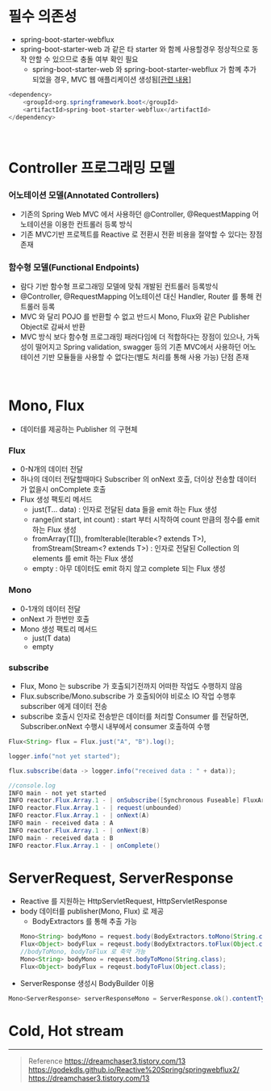 # 필수 의존성
* spring-boot-starter-webflux
* spring-boot-starter-web 과 같은 타 starter 와 함께 사용할경우 정상적으로 동작 안할 수 있으므로 충돌 여부 확인 필요
	* spring-boot-starter-web 와 spring-boot-starter-webflux 가 함꼐 추가되었을 경우, MVC 웹 애플리케이션 생성됨[[관련 내용]](https://stackoverflow.com/questions/51377675/dont-spring-boot-starter-web-and-spring-boot-starter-webflux-work-together) 
```java
<dependency>
	<groupId>org.springframework.boot</groupId>
	<artifactId>spring-boot-starter-webflux</artifactId>
</dependency>
```

<br>

# Controller 프로그래밍 모델
### 어노테이션 모델(Annotated Controllers)
* 기존의 Spring Web MVC 에서 사용하던 @Controller, @RequestMapping 어노테이션을 이용한 컨트롤러 등록 방식
* 기존 MVC기반 프로젝트를 Reactive 로 전환시 전환 비용을 절약할 수 있다는 장점 존재

### 함수형 모델(Functional Endpoints)
* 람다 기반 함수형 프로그래밍 모델에 맞춰 개발된 컨트롤러 등록방식
* @Controller, @RequestMapping 어노테이션 대신 Handler, Router 를 통해 컨트롤러 등록
* MVC 와 달리 POJO 를 반환할 수 없고 반드시 Mono, Flux와 같은 Publisher Object로 감싸서 반환
* MVC 방식 보다 함수형 프로그래밍 패러다임에 더 적합하다는 장점이 있으나, 가독성이 떨어지고 Spring validation, swagger 등의 기존 MVC에서 사용하던 어노테이션 기반 모듈들을 사용할 수 없다는(별도 처리를 통해 사용 가능) 단점 존재

<br>

# Mono, Flux
* 데이터를 제공하는 Publisher 의 구현체

### Flux
* 0-N개의 데이터 전달
* 하나의 데이터 전달할때마다 Subscriber 의 onNext 호출, 더이상 전송할 데이터가 없을시 onComplete 호출
* Flux 생성 팩토리 메서드
	* just(T... data) : 인자로 전달된 data 들을 emit 하는 Flux 생성 
	* range(int start, int count) : start 부터 시작하여 count 만큼의 정수를 emit 하는 Flux 생성 
	* fromArray(T[]), fromIterable(Iterable<? extends T>), fromStream(Stream<? extends T>) : 인자로 전달된 Collection 의 elements 를 emit 하는 Flux 생성  
	* empty : 아무 데이터도 emit 하지 않고 complete 되는 Flux 생성

### Mono
* 0-1개의 데이터 전달
* onNext 가 한번만 호출
* Mono 생성 팩토리 메서드
	* just(T data)
	* empty

### subscribe
* Flux, Mono 는 subscribe 가 호출되기전까지 어떠한 작업도 수행하지 않음
* Flux.subscribe/Mono.subscribe 가 호출되어야 비로소 IO 작업 수행후 subscriber 에게 데이터 전송
* subscribe 호출시 인자로 전송받은 데이터를 처리할 Consumer 를 전달하면, Subscriber.onNext 수행시 내부에서 consumer 호출하여 수행
```java
Flux<String> flux = Flux.just("A", "B").log();

logger.info("not yet started");

flux.subscribe(data -> logger.info("received data : " + data));
```
```java
//console.log
INFO main - not yet started
INFO reactor.Flux.Array.1 - | onSubscribe([Synchronous Fuseable] FluxArray.ArraySubscription)
INFO reactor.Flux.Array.1 - | request(unbounded)
INFO reactor.Flux.Array.1 - | onNext(A)
INFO main - received data : A
INFO reactor.Flux.Array.1 - | onNext(B)
INFO main - received data : B
INFO reactor.Flux.Array.1 - | onComplete()
```

# ServerRequest, ServerResponse
* Reactive 를 지원하는 HttpServletRequest, HttpServletResponse
* body 데이터를 publisher(Mono, Flux) 로 제공
	* BodyExtractors 를 통해 추출 가능
	```java
	Mono<String> bodyMono = request.body(BodyExtractors.toMono(String.class));
	Flux<Object> bodyFlux = reqeust.body(BodyExtractors.toFlux(Object.class));
	//bodyToMono, bodyToFlux 로 축약 가능
	Mono<String> bodyMono = request.bodyToMono(String.class);
	Flux<Object> bodyFlux = reqeust.bodyToFlux(Object.class);
	```
* ServerResponse 생성시 BodyBuilder 이용
```java
Mono<ServerResponse> serverResponseMono = ServerResponse.ok().contentType(MediaType.APPLICATION_JSON).contentLength(1024).body(BodyInserters.fromValue("value"))
```

# Cold, Hot stream
***
> Reference
https://dreamchaser3.tistory.com/13 <br>
https://godekdls.github.io/Reactive%20Spring/springwebflux2/ <br>
https://dreamchaser3.tistory.com/13 <br>
